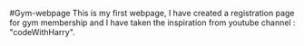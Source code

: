 #Gym-webpage
This is my first webpage, I have created a registration page for gym membership and I have taken the inspiration from youtube channel : "codeWithHarry".
